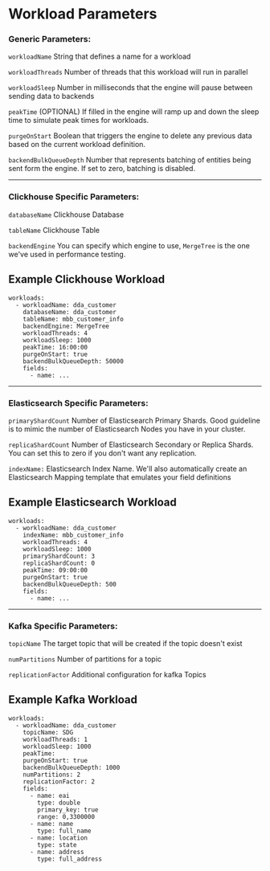 # Workload Parameters

### Generic Parameters:

```workloadName``` String that defines a name for a workload<P>
```workloadThreads``` Number of threads that this workload will run in parallel<P>
```workloadSleep``` Number in milliseconds that the engine will pause between sending data to backends<P>
```peakTime``` (OPTIONAL) If filled in the engine will ramp up and down the sleep time to simulate peak times for workloads.<P>
```purgeOnStart``` Boolean that triggers the engine to delete any previous data based on the current workload definition.<P>
```backendBulkQueueDepth``` Number that represents batching of entities being sent form the engine. If set to zero, batching is disabled.<P>

-------------

### Clickhouse Specific Parameters:<p>
```databaseName``` Clickhouse Database<P>
```tableName``` Clickhouse Table<P>
```backendEngine``` You can specify which engine to use, ```MergeTree``` is the one we've used in performance testing.<P>

## Example Clickhouse Workload
```
workloads:
  - workloadName: dda_customer
    databaseName: dda_customer
    tableName: mbb_customer_info
    backendEngine: MergeTree
    workloadThreads: 4
    workloadSleep: 1000
    peakTime: 16:00:00
    purgeOnStart: true
    backendBulkQueueDepth: 50000
    fields:
      - name: ... 

```
-------------
### Elasticsearch Specific Parameters:
```primaryShardCount``` Number of Elasticsearch Primary Shards. Good guideline is to mimic the number of Elasticsearch Nodes you have in your cluster. <P>
```replicaShardCount``` Number of Elasticsearch Secondary or Replica Shards. You can set this to zero if you don't want any replication.<P>
```indexName:``` Elasticsearch Index Name. We'll also automatically create an Elasticsearch Mapping template that emulates your field definitions<P>

## Example Elasticsearch Workload
```
workloads:
  - workloadName: dda_customer
    indexName: mbb_customer_info
    workloadThreads: 4
    workloadSleep: 1000
    primaryShardCount: 3
    replicaShardCount: 0
    peakTime: 09:00:00
    purgeOnStart: true
    backendBulkQueueDepth: 500
    fields:
      - name: ...
```
-------------
### Kafka Specific Parameters:
```topicName``` The target topic that will be created if the topic doesn't exist<P>
```numPartitions```  Number of partitions for a topic <P>
```replicationFactor``` Additional configuration for kafka Topics <P>


## Example Kafka Workload
```
workloads:
  - workloadName: dda_customer
    topicName: SDG
    workloadThreads: 1
    workloadSleep: 1000
    peakTime:
    purgeOnStart: true
    backendBulkQueueDepth: 1000
    numPartitions: 2
    replicationFactor: 2
    fields:
      - name: eai
        type: double
        primary_key: true
        range: 0,3300000
      - name: name
        type: full_name
      - name: location
        type: state
      - name: address
        type: full_address
```
